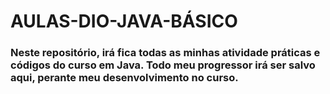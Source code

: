 # AULAS-DIO-JAVA-BÁSICO

### Neste repositório, irá fica todas as minhas atividade práticas e códigos do curso em Java. Todo meu progressor irá ser salvo aqui, perante meu desenvolvimento no curso.